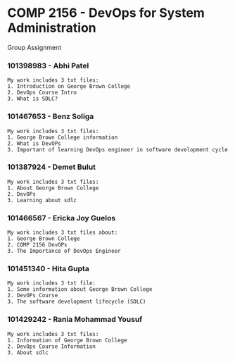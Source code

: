 # COMP 2156 - DevOps for System Administration

Group Assignment

### 101398983 - Abhi Patel
    My work includes 3 txt files:
    1. Introduction on George Brown College 
    2. DevOps Course Intro
    3. What is SDLC?

### 101467653 - Benz Soliga
    My work includes 3 txt files:
    1. George Brown College information
    2. What is DevOPs
    3. Important of learning DevOps engineer in software development cycle

### 101387924 - Demet Bulut
    My work includes 3 txt files:
    1. About George Brown College 
    2. DevOPs
    3. Learning about sdlc

### 101466567 - Ericka Joy Guelos
    My work includes 3 txt files about:
    1. George Brown College 
    2. COMP 2156 DevOPs
    3. The Importance of DevOps Engineer

### 101451340 - Hita Gupta
    My work includes 3 txt file:
    1. Some information about George Brown College 
    2. DevOPs Course
    3. The software development lifecycle (SDLC) 

### 101429242 - Rania Mohammad Yousuf
    My work includes 3 txt files:
    1. Information of George Brown College 
    2. DevOps Course Information
    3. About sdlc
